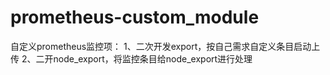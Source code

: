 # prometheus-custom_module
自定义prometheus监控项：
  1、二次开发export，按自己需求自定义条目启动上传
  2、二开node_export，将监控条目给node_export进行处理
